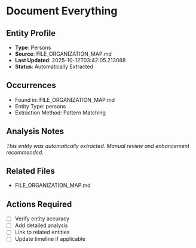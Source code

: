 # Document Everything

## Entity Profile
- **Type**: Persons
- **Source**: FILE_ORGANIZATION_MAP.md
- **Last Updated**: 2025-10-12T03:42:05.213088
- **Status**: Automatically Extracted

## Occurrences
- Found in: FILE_ORGANIZATION_MAP.md
- Entity Type: persons
- Extraction Method: Pattern Matching

## Analysis Notes
*This entity was automatically extracted. Manual review and enhancement recommended.*

## Related Files
- FILE_ORGANIZATION_MAP.md

## Actions Required
- [ ] Verify entity accuracy
- [ ] Add detailed analysis
- [ ] Link to related entities
- [ ] Update timeline if applicable

